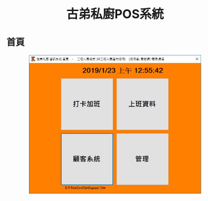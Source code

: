 # <p align="center">古弟私廚POS系統</p>

## 首頁
<p align="center">
<img src ="img/index.jpg" width = 400>
</p>

